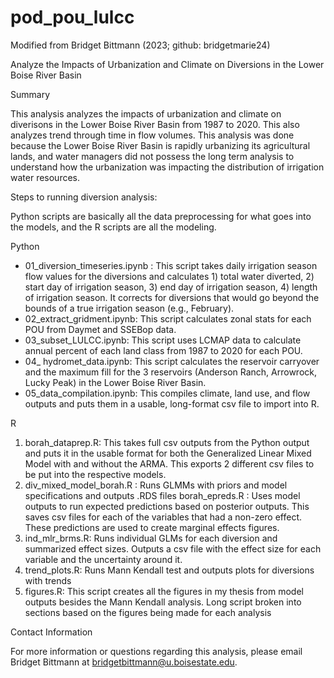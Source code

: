 # pod_pou_lulcc
Modified from Bridget Bittmann (2023; github: bridgetmarie24)


Analyze the Impacts of Urbanization and Climate on Diversions in the Lower Boise River Basin

Summary

This analysis analyzes the impacts of urbanization and climate on diverisons in the Lower Boise River Basin from 1987 to 2020. This also analyzes trend through time in flow volumes. This analysis was done because the Lower Boise River Basin is rapidly urbanizing its agricultural lands, and water managers did not possess the long term analysis to understand how the urbanization was impacting the distribution of irrigation water resources.

Steps to running diversion analysis:

Python scripts are basically all the data preprocessing for what goes into the models, and the R scripts are all the modeling.

Python

* 01_diversion_timeseries.ipynb : This script takes daily irrigation season flow values for the diversions and calculates 1) total water diverted, 2) start day of irrigation season, 3) end day of irrigation season, 4) length of irrigation season. It corrects for diversions that would go beyond the bounds of a true irrigation season (e.g., February).
* 02_extract_gridment.ipynb: This script calculates zonal stats for each POU from Daymet and SSEBop data.
* 03_subset_LULCC.ipynb: This script uses LCMAP data to calculate annual percent of each land class from 1987 to 2020 for each POU.
* 04_ hydromet_data.ipynb: This script calculates the reservoir carryover and the maximum fill for the 3 reservoirs (Anderson Ranch, Arrowrock, Lucky Peak) in the Lower Boise River Basin.
* 05_data_compilation.ipynb: This compiles climate, land use, and flow outputs and puts them in a usable, long-format csv file to import into R.

R

1. borah_dataprep.R: This takes full csv outputs from the Python output and puts it in the usable format for both the Generalized Linear Mixed Model with and without the ARMA. This exports 2 different csv files to be put into the respective models.
2. div_mixed_model_borah.R : Runs GLMMs with priors and model specifications and outputs .RDS files borah_epreds.R : Uses model outputs to run expected predictions based on posterior outputs. This saves csv files for each of the variables that had a non-zero effect. These predictions are used to create marginal effects figures.
3. ind_mlr_brms.R: Runs individual GLMs for each diversion and summarized effect sizes. Outputs a csv file with the effect size for each variable and the uncertainty around it.
4. trend_plots.R: Runs Mann Kendall test and outputs plots for diversions with trends
5. figures.R: This script creates all the figures in my thesis from model outputs besides the Mann Kendall analysis. Long script broken into sections based on the figures being made for each analysis

Contact Information

For more information or questions regarding this analysis, please email Bridget Bittmann at bridgetbittmann@u.boisestate.edu.
